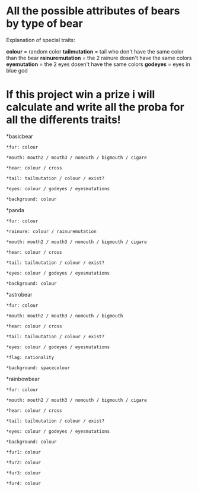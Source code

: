 # All the possible attributes of bears by type of bear
Explanation of special traits:  

__colour__ = random color
__tailmutation__ =  tail who don't have the same color than the bear
__rainuremutation__ = the 2 rainure dosen't have the same colors
__eyemutation__ = the 2 eyes dosen't have the same colors
__godeyes__ = eyes in blue god 

# If this project win a prize i will calculate and write all the proba for all the differents traits!

*basicbear  

    *fur: colour

    *mouth: mouth2 / mouth3 / nomouth / bigmouth / cigare

    *hear: colour / cross

    *tail: tailmutation / colour / exist?

    *eyes: colour / godeyes / eyesmutations

    *background: colour



*panda  

    *fur: colour

    *rainure: colour / rainuremutation

    *mouth: mouth2 / mouth3 / nomouth / bigmouth / cigare

    *hear: colour / cross

    *tail: tailmutation / colour / exist?

    *eyes: colour / godeyes / eyesmutations

    *background: colour



*astrobear  

    *fur: colour

    *mouth: mouth2 / mouth3 / nomouth / bigmouth

    *hear: colour / cross

    *tail: tailmutation / colour / exist?

    *eyes: colour / godeyes / eyesmutations

    *flag: nationality 

    *background: spacecolour



*rainbowbear  
    
    *fur: colour

    *mouth: mouth2 / mouth3 / nomouth / bigmouth / cigare

    *hear: colour / cross

    *tail: tailmutation / colour / exist?

    *eyes: colour / godeyes / eyesmutations

    *background: colour

    *fur1: colour

    *fur2: colour

    *fur3: colour

    *fur4: colour

